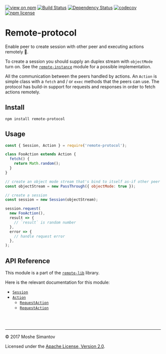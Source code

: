[![view on npm](http://img.shields.io/npm/v/remote-protocol.svg)](https://www.npmjs.org/package/remote-protocol)
[![Build Status](https://travis-ci.org/remotelib/remote-lib.svg?branch=master)](https://travis-ci.org/remotelib/remote-lib)
[![Dependency Status](https://david-dm.org/remotelib/remote-lib.svg?path=packages/remote-protocol)](https://david-dm.org/remotelib/remote-lib?path=packages/remote-protocol)
[![codecov](https://codecov.io/gh/remotelib/remote-lib/branch/master/graph/badge.svg)](https://codecov.io/gh/remotelib/remote-lib)
[![npm license](https://img.shields.io/npm/l/remote-protocol.svg)](LICENSE)

# Remote-protocol
Enable peer to create session with other peer and executing actions remotely 💫. 

To create a session you should supply an duplex stream with `objectMode` turn on. See the 
[`remote-instance`](https://www.npmjs.org/package/remote-instance) module for a possible 
implementation.

All the communication between the peers handled by actions. An `Action` is simple class with a 
`fetch` and / or `exec` methods that the peers can use. The protocol has build-in support for 
requests and responses in order to fetch actions remotely.

## Install
```
npm install remote-protocol
```

## Usage
```js
const { Session, Action } = require('remote-protocol');

class FooAction extends Action {
  fetch() {
    return Math.random();
  }
}

// create an object mode stream that's bind to itself as-if other peer send the object
const objectStream = new PassThrough({ objectMode: true });

// create a session
const session = new Session(objectStream);

session.request(
  new FooAction(),
  result => {
    // `result` is random number
  },
  error => {
    // handle request error
  },
);
```  

## API Reference

This module is a part of the [`remote-lib`](http://www.remotelib.com) library.

Here is the relevant documentation for this module:

- [`Session`](http://www.remotelib.com/class/packages/remote-protocol/src/Session.js~Session.html)
- [`Action`](http://www.remotelib.com/class/packages/remote-protocol/src/actions/Action.js~Action.html)
  - [`RequestAction`](http://www.remotelib.com/class/packages/remote-protocol/src/actions/RequestAction.js~RequestAction.html)
  - [`RequestAction`](http://www.remotelib.com/class/packages/remote-protocol/src/actions/ResponseAction.js~ResponseAction.html)


<br />
<br />

* * *

&copy; 2017 Moshe Simantov

Licensed under the [Apache License, Version 2.0](LICENSE).
